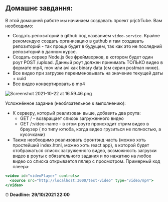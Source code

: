 ## **Домашнє завдання:**

В этой домашней работе мы начинаем создавать проект prjctrTube. Вам необходимо:

- Создать репозиторий в github под названием `video-service`. Крайне рекомендую создать организацию в guthub и там создавать репозиторий - так проще будет в будущем, так как это не последний репозиторий в данном курсе.
- Создать сервер Node.js без фреймворков, в котором будет один роут POST /upload. Данный роут должен принимать ТОЛЬКО видео в формате mp4, mov или avi как binary data (см скрин postman ниже).
- Все видео при загрузке переименовывать на значение текущей даты + uuid
- Все видео конвертировать в mp4

![Screenshot 2021-10-22 at 16.59.46.png](https://s3-us-west-2.amazonaws.com/secure.notion-static.com/2a0c88d2-e011-414b-8202-1ac00aa39468/Screenshot_2021-10-22_at_16.59.46.png)

Усложнённое задание (необязательное к выполнению):

- К серверу, который реализован выше, добавить два роута:
    - GET / - возвращает список загруженного видео
    - GET /:video-name - в этом роуте происходит стрим видео в браузер ( по типу ютюба, когда видео грузиться не полностью, а кусочками)
- Также необходимо реализовать фронтэнд часть (можно хоть простейший index.html, можно хоть react app), в которой будет отображаться список загруженного видео, возможность загрузки видео в роуты с обязательного задания и по нажатию на любое видео со списка открывается пллер с просмотром. Примерный код плеера:

```jsx
<video id="videoPlayer" controls>
  <source src="http://localhost:3000/test-video" type="video/mp4">
</video>
```

⏰ **Deadline:** 
**29/10/2021 22:00**